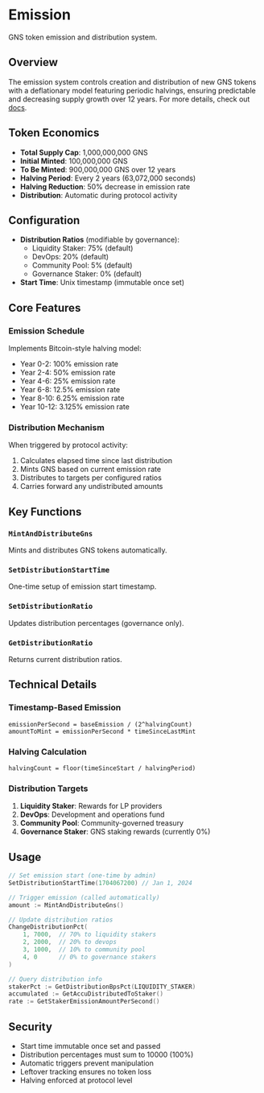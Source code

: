 # Emission

GNS token emission and distribution system.

## Overview

The emission system controls creation and distribution of new GNS tokens with a deflationary model featuring periodic halvings, ensuring predictable and decreasing supply growth over 12 years. For more details, check out [docs](https://docs.gnoswap.io/gnoswap-token/emission).

## Token Economics

- **Total Supply Cap**: 1,000,000,000 GNS
- **Initial Minted**: 100,000,000 GNS
- **To Be Minted**: 900,000,000 GNS over 12 years
- **Halving Period**: Every 2 years (63,072,000 seconds)
- **Halving Reduction**: 50% decrease in emission rate
- **Distribution**: Automatic during protocol activity

## Configuration

- **Distribution Ratios** (modifiable by governance):
  - Liquidity Staker: 75% (default)
  - DevOps: 20% (default)
  - Community Pool: 5% (default)
  - Governance Staker: 0% (default)
- **Start Time**: Unix timestamp (immutable once set)

## Core Features

### Emission Schedule
Implements Bitcoin-style halving model:
- Year 0-2: 100% emission rate
- Year 2-4: 50% emission rate
- Year 4-6: 25% emission rate
- Year 6-8: 12.5% emission rate
- Year 8-10: 6.25% emission rate
- Year 10-12: 3.125% emission rate

### Distribution Mechanism
When triggered by protocol activity:
1. Calculates elapsed time since last distribution
2. Mints GNS based on current emission rate
3. Distributes to targets per configured ratios
4. Carries forward any undistributed amounts

## Key Functions

### `MintAndDistributeGns`
Mints and distributes GNS tokens automatically.

### `SetDistributionStartTime`
One-time setup of emission start timestamp.

### `SetDistributionRatio`
Updates distribution percentages (governance only).

### `GetDistributionRatio`
Returns current distribution ratios.

## Technical Details

### Timestamp-Based Emission
```
emissionPerSecond = baseEmission / (2^halvingCount)
amountToMint = emissionPerSecond * timeSinceLastMint
```

### Halving Calculation
```
halvingCount = floor(timeSinceStart / halvingPeriod)
```

### Distribution Targets
1. **Liquidity Staker**: Rewards for LP providers
2. **DevOps**: Development and operations fund
3. **Community Pool**: Community-governed treasury
4. **Governance Staker**: GNS staking rewards (currently 0%)

## Usage

```go
// Set emission start (one-time by admin)
SetDistributionStartTime(1704067200) // Jan 1, 2024

// Trigger emission (called automatically)
amount := MintAndDistributeGns()

// Update distribution ratios
ChangeDistributionPct(
    1, 7000,  // 70% to liquidity stakers
    2, 2000,  // 20% to devops
    3, 1000,  // 10% to community pool
    4, 0      // 0% to governance stakers
)

// Query distribution info
stakerPct := GetDistributionBpsPct(LIQUIDITY_STAKER)
accumulated := GetAccuDistributedToStaker()
rate := GetStakerEmissionAmountPerSecond()
```

## Security

- Start time immutable once set and passed
- Distribution percentages must sum to 10000 (100%)
- Automatic triggers prevent manipulation
- Leftover tracking ensures no token loss
- Halving enforced at protocol level
